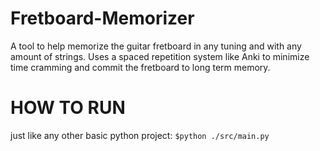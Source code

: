 # Fretboard-Memorizer
A tool to help memorize the guitar fretboard in any tuning and with any amount of strings. Uses a spaced repetition system like Anki to minimize time cramming and commit the fretboard to long term memory.

# HOW TO RUN
just like any other basic python project: ```$python ./src/main.py```
